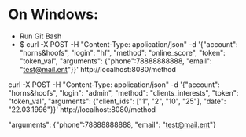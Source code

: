 # On Windows:
* Run Git Bash
* $ curl -X POST -H "Content-Type: application/json" -d '{"account": "horns&hoofs", "login": "hf", "method": "online_score", "token": "token_val", "arguments": {"phone":78888888888, "email": "test@mail.ent"}}' http://localhost:8080/method

curl -X POST -H "Content-Type: application/json" -d '{"account": "horns&hoofs", "login": "admin", "method": "clients_interests", "token": "token_val", "arguments": {"client_ids": ["1", "2", "10", "25"], "date": "22.03.1996"}}' http://localhost:8080/method

"arguments": {"phone":78888888888, "email": "test@mail.ent"}